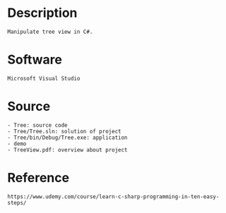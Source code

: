 # Description
    Manipulate tree view in C#.

# Software
    Microsoft Visual Studio

# Source
    - Tree: source code
    - Tree/Tree.sln: solution of project
    - Tree/bin/Debug/Tree.exe: application
    - demo
    - TreeView.pdf: overview about project

# Reference
    https://www.udemy.com/course/learn-c-sharp-programming-in-ten-easy-steps/